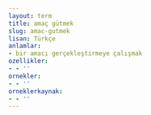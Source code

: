 ```yaml
---
layout: term
title: amaç gütmek
slug: amac-gutmek
lisan: Türkçe
anlamlar:
- bir amacı gerçekleştirmeye çalışmak
ozellikler:
- - ''
ornekler:
- - ''
orneklerkaynak:
- - ''
---
```

